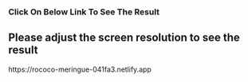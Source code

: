 
<h3>Click On Below Link To See The Result</h3>
<h2>Please adjust the screen resolution to see the result</h2>
https://rococo-meringue-041fa3.netlify.app
